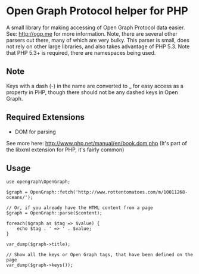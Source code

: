 # Open Graph Protocol helper for PHP

A small library for making accessing of Open Graph Protocol data easier.
See: http://ogp.me for more information.
Note, there are several other parsers out there, many of which are very bulky.
This parser is small, does not rely on other large libraries, and also takes advantage of PHP 5.3.
Note that PHP 5.3+ is required, there are namespaces being used.

## Note
Keys with a dash (-) in the name are converted to _ for easy access as a property
in PHP, though there should not be any dashed keys in Open Graph.

## Required Extensions
* DOM for parsing

See more here: http://www.php.net/manual/en/book.dom.php
(It's part of the libxml extension for PHP, it's fairly common)

## Usage
	use opengraph\OpenGraph;

	$graph = OpenGraph::fetch('http://www.rottentomatoes.com/m/10011268-oceans/');

	// Or, if you already have the HTML content from a page
	$graph = OpenGraph::parse($content);

	foreach($graph as $tag => $value) {
		echo $tag . ' => ' . $value;
	}

	var_dump($graph->title);

	// Show all the keys or Open Graph tags, that have been defined on the page
	var_dump($graph->keys());
	